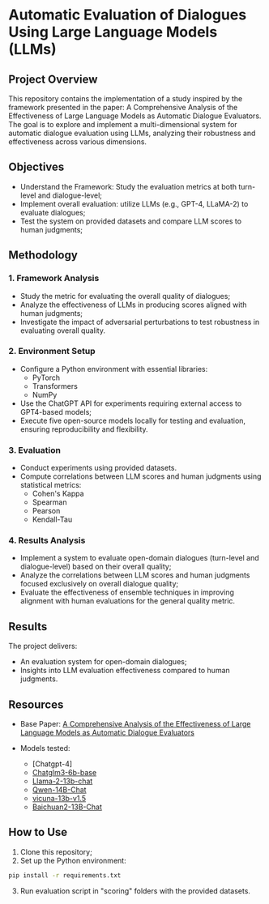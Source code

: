 # Automatic Evaluation of Dialogues Using Large Language Models (LLMs)

## Project Overview

This repository contains the implementation of a study inspired by the framework presented in the paper: A Comprehensive Analysis of the Effectiveness of Large Language Models as Automatic Dialogue Evaluators. The goal is to explore and implement a multi-dimensional system for automatic dialogue evaluation using LLMs, analyzing their robustness and effectiveness across various dimensions.

## Objectives

- Understand the Framework: Study the evaluation metrics at both turn-level and dialogue-level;
- Implement overall evaluation: utilize LLMs (e.g., GPT-4, LLaMA-2) to evaluate dialogues;
- Test the system on provided datasets and compare LLM scores to human judgments;

## Methodology

### 1. Framework Analysis
- Study the metric for evaluating the overall quality of dialogues;
- Analyze the effectiveness of LLMs in producing scores aligned with human judgments;
- Investigate the impact of adversarial perturbations to test robustness in evaluating overall quality.

### 2. Environment Setup
- Configure a Python environment with essential libraries:
  - PyTorch
  - Transformers
  - NumPy
- Use the ChatGPT API for experiments requiring external access to GPT4-based models;
- Execute five open-source models locally for testing and evaluation, ensuring reproducibility and flexibility.

### 3. Evaluation
- Conduct experiments using provided datasets.
- Compute correlations between LLM scores and human judgments using statistical metrics:
  - Cohen's Kappa
  - Spearman
  - Pearson
  - Kendall-Tau

### 4. Results Analysis
- Implement a system to evaluate open-domain dialogues (turn-level and dialogue-level) based on their overall quality;
- Analyze the correlations between LLM scores and human judgments focused exclusively on overall dialogue quality;
- Evaluate the effectiveness of ensemble techniques in improving alignment with human evaluations for the general quality metric.

## Results

The project delivers:

- An evaluation system for open-domain dialogues;
- Insights into LLM evaluation effectiveness compared to human judgments.

## Resources

- Base Paper: [A Comprehensive Analysis of the Effectiveness of Large Language Models as Automatic Dialogue Evaluators](https://ojs.aaai.org/index.php/AAAI/article/view/29923/31613)
  
- Models tested:
  - [Chatgpt-4]
  - [Chatglm3-6b-base](https://huggingface.co/THUDM/chatglm3-6b-base)
  - [Llama-2-13b-chat](https://huggingface.co/meta-llama/Llama-2-13b-chat-hf)
  - [Qwen-14B-Chat](https://huggingface.co/Qwen/Qwen-14B-Chat)
  - [vicuna-13b-v1.5](https://huggingface.co/lmsys/vicuna-13b-v1.5)
  - [Baichuan2-13B-Chat](https://huggingface.co/baichuan-inc/Baichuan2-13B-Chat)


## How to Use

1. Clone this repository;
2. Set up the Python environment:
```bash
pip install -r requirements.txt
```
3. Run evaluation script in "scoring" folders with the provided datasets.
